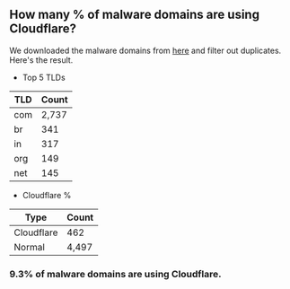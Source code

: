 ## How many % of malware domains are using Cloudflare?


We downloaded the malware domains from [here](https://urlhaus.abuse.ch) and filter out duplicates.
Here's the result.


[//]: # (start replacement)


- Top 5 TLDs

| TLD | Count |
| --- | --- |
| com | 2,737 |
| br | 341 |
| in | 317 |
| org | 149 |
| net | 145 |


- Cloudflare %

| Type | Count |
| --- | --- |
| Cloudflare | 462 |
| Normal | 4,497 |


### 9.3% of malware domains are using Cloudflare.